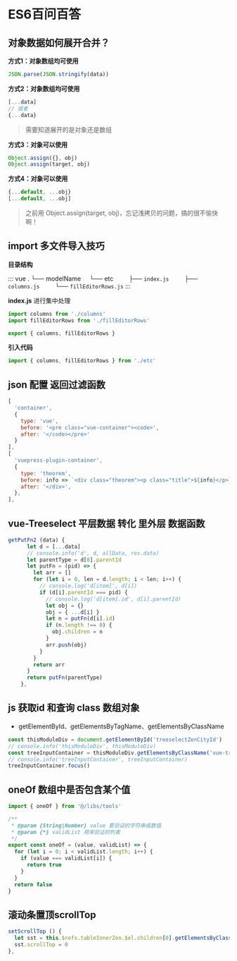 # ES6百问百答

## 对象数据如何展开合并？
**方式1：对象数组均可使用**
```js
JSON.parse(JSON.stringify(data))
```
**方式2：对象数组均可使用**

```js
[...data]
// 或者
{...data}
```
> 需要知道展开的是对象还是数组

**方式3：对象可以使用**
```js
Object.assign({}, obj)
Object.assign(target, obj)
```

**方式4：对象可以使用**
```js
{...default, ...obj}
[...default, ...obj]
```
> 之前用 Object.assign(target, obj)，忘记浅拷贝的问题，搞的很不愉快啊！


## import 多文件导入技巧

**目录结构**

::: vue
.
└── modelName
    └── etc
        ├── `index.js` 
        ├── `columns.js` 
        └── `fillEditorRows.js`
:::

**index.js** 进行集中处理
```js
import columns from './columns'
import fillEditorRows from './fillEditorRows'

export { columns, fillEditorRows }
```

**引入代码**

```js
import { columns, fillEditorRows } from './etc'
```

## json 配置 返回过滤函数

```js
[
  'container',
  {
    type: 'vue',
    before: '<pre class="vue-container"><code>',
    after: '</code></pre>'
  }
],
[
  'vuepress-plugin-container',
  {
    type: 'theorem',
    before: info => `<div class="theorem"><p class="title">${info}</p>`,
    after: '</div>',
  },
],
```

## vue-Treeselect 平层数据 转化 里外层 数据函数
```js
getPutFn2 (data) {
      let d = [...data]
      // console.info('d', d, allData, res.data)
      let parentType = d[0].parentId
      let putFn = (pid) => {
        let arr = []
        for (let i = 0, len = d.length; i < len; i++) {
          // console.log('d[item]', d[i])
          if (d[i].parentId === pid) {
            // console.log('d[item].id', d[i].parentId)
            let obj = {}
            obj = { ...d[i] }
            let n = putFn(d[i].id)
            if (n.length !== 0) {
              obj.children = n
            }
            arr.push(obj)
          }
        }
        return arr
      }
      return putFn(parentType)
    },
```

## js 获取id 和查询 class 数组对象
* getElementById、getElementsByTagName、getElementsByClassName

```js
const thisModuleDiv = document.getElementById('treeselectZenCityId')
// console.info('thisModuleDiv', thisModuleDiv)
const treeInputContainer = thisModuleDiv.getElementsByClassName('vue-treeselect__input')[0]
// console.info('treeInputContainer', treeInputContainer)
treeInputContainer.focus()
```

## oneOf 数组中是否包含某个值
```js
import { oneOf } from '@/libs/tools'
```

```js
/**
 * @param {String|Number} value 要验证的字符串或数值
 * @param {*} validList 用来验证的列表
 */
export const oneOf = (value, validList) => {
  for (let i = 0; i < validList.length; i++) {
    if (value === validList[i]) {
      return true
    }
  }
  return false
}
```

## 滚动条置顶scrollTop 
```js
setScrollTop () {
  let sst = this.$refs.tableInnerZen.$el.children[0].getElementsByClassName('ivu-table-body')[0]
  sst.scrollTop = 0
},
```
